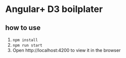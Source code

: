 # Angular+ D3 boilplater

## how to use

1. `npm install`
2. `npm run start`
3. Open http://localhost:4200 to view it in the browser
